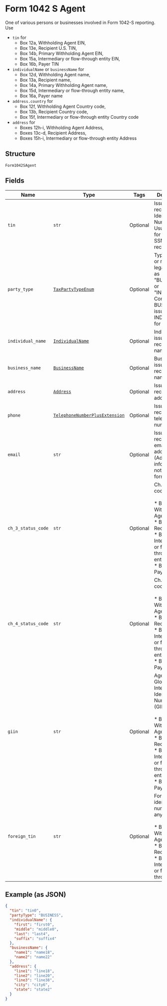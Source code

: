 
# Form 1042 S Agent

One of various persons or businesses involved in Form 1042-S reporting. Use

* `tin` for
  * Box 12a, Withholding Agent EIN,
  * Box 13e, Recipient U.S. TIN,
  * Box 14b, Primary Withholding Agent EIN,
  * Box 15a, Intermediary or flow-through entity EIN,
  * Box 16b, Payer TIN
* `individualName` or `businessName` for
  * Box 12d, Withholding Agent name,
  * Box 13a, Recipient name,
  * Box 14a, Primary Withholding Agent name,
  * Box 15d, Intermediary or flow-through entity name,
  * Box 16a, Payer name
* `address.country` for
  * Box 12f, Withholding Agent Country code,
  * Box 13b, Recipient Country code,
  * Box 15f, Intermediary or flow-through entity Country code
* `address` for
  * Boxes 12h-i, Withholding Agent Address,
  * Boxes 13c-d, Recipient Address,
  * Boxes 15h-i, Intermediary or flow-through entity Address

## Structure

`Form1042SAgent`

## Fields

| Name | Type | Tags | Description |
|  --- | --- | --- | --- |
| `tin` | `str` | Optional | Issuer or recipient Tax Identification Number. Usually EIN for issuer and SSN for recipient |
| `party_type` | [`TaxPartyTypeEnum`](../../doc/models/tax-party-type-enum.md) | Optional | Type of issuer or recipient legal entity, as "BUSINESS" or "INDIVIDUAL". Commonly BUSINESS for issuer and INDIVIDUAL for recipient |
| `individual_name` | [`IndividualName`](../../doc/models/individual-name.md) | Optional | Individual issuer or recipient name |
| `business_name` | [`BusinessName`](../../doc/models/business-name.md) | Optional | Business issuer or recipient name |
| `address` | [`Address`](../../doc/models/address.md) | Optional | Issuer or recipient address |
| `phone` | [`TelephoneNumberPlusExtension`](../../doc/models/telephone-number-plus-extension.md) | Optional | Issuer or recipient telephone number |
| `email` | `str` | Optional | Issuer or recipient email address. (Additional information, not part of IRS forms) |
| `ch_3_status_code` | `str` | Optional | Ch. 3 status code,<br><br>* Box 12b, Withholding Agent,<br>* Box 13f, Recipient,<br>* Box 15b, Intermediary or flow-through entity,<br>* Box 16d, Payer |
| `ch_4_status_code` | `str` | Optional | Ch. 4 status code,<br><br>* Box 12c, Withholding Agent,<br>* Box 13g, Recipient,<br>* Box 15c, Intermediary or flow-through entity,<br>* Box 16e, Payer |
| `giin` | `str` | Optional | Agent's Global Intermediary Identification Number (GIIN),<br><br>* Box 12e, Withholding Agent,<br>* Box 13h, Recipient,<br>* Box 15e, Intermediary or flow-through entity,<br>* Box 16c, Payer |
| `foreign_tin` | `str` | Optional | Foreign tax identification number, if any,<br><br>* Box 12g, Withholding Agent,<br>* Box 13i, Recipient,<br>* Box 15g, Intermediary or flow-through entity |

## Example (as JSON)

```json
{
  "tin": "tin0",
  "partyType": "BUSINESS",
  "individualName": {
    "first": "first0",
    "middle": "middle0",
    "last": "last4",
    "suffix": "suffix4"
  },
  "businessName": {
    "name1": "name18",
    "name2": "name22"
  },
  "address": {
    "line1": "line18",
    "line2": "line20",
    "line3": "line38",
    "city": "city6",
    "state": "state2"
  }
}
```


